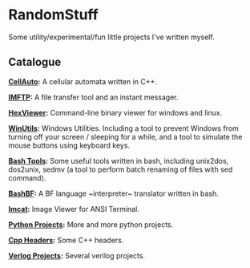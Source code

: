# RandomStuff

Some utility/experimental/fun little projects I've written myself.

## Catalogue

**[CellAuto](C++/CellAuto):** A cellular automata written in C++.

**[IMFTP](Python/IMFTP):** A file transfer tool and an instant messager.

**[HexViewer](C/HexViewer):** Command-line binary viewer for windows and linux.

**[WinUtils](C/WinUtils):** Windows Utilities. Including a tool to prevent Windows from turning off your screen / sleeping for a while, and a tool to simulate the mouse buttons using keyboard keys.

**[Bash Tools](Bash):** Some useful tools written in bash, including unix2dos, dos2unix, sedmv (a tool to perform batch renaming of files with sed command).

**[BashBF](Bash/Brainfuck):** A BF language ~interpreter~ translator written in bash.

**[Imcat](Python/ANSI):** Image Viewer for ANSI Terminal.

**[Python Projects](Python):** More and more python projects.

**[Cpp Headers](C++/include):** Some C++ headers.

**[Verlog Projects](Verilog):** Several verilog projects.
